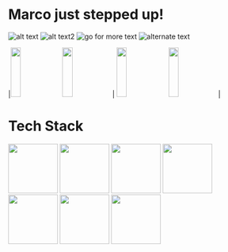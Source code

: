 
# Marco just stepped up! 
![alt text](https://img.shields.io/badge/-hello%20world-green)
![alt text2](https://img.shields.io/badge/-hello%20everybody-purple)
![go for more text](https://img.shields.io/badge/-hello%20world-skyblue)
![alternate text](https://img.shields.io/badge/-hello%20world-orange)
<!-- ![rainy clouds today outside](https://cdn.pixabay.com/photo/2023/06/05/11/21/landscape-8042018_1280.jpg); -->
|<img src="https://cdn.pixabay.com/photo/2023/06/05/11/21/landscape-8042018_1280.jpg" width="20%" height="100" />
 <img src="https://cdn.pixabay.com/photo/2023/06/05/11/21/landscape-8042018_1280.jpg" width="20%" height="100" />|
<img src="https://cdn.pixabay.com/photo/2023/06/05/11/21/landscape-8042018_1280.jpg" width="20%" height="100" />
<img src="https://cdn.pixabay.com/photo/2023/06/05/11/21/landscape-8042018_1280.jpg" width="20%" height="100" />|

# Tech Stack
<img src="https://img.shields.io/badge/-HTML5-purple" width="100" />
<img src="https://img.shields.io/badge/-CSS-blue" width="100" />
<img src="https://img.shields.io/badge/-JAVASCRIPT-purple" width="100" />
<img src="https://img.shields.io/badge/-REACT-purple" width="100" />
<img src="https://img.shields.io/badge/-REDUX-orange" width="100" />
<img src="https://img.shields.io/badge/-BOOTSTRAP-skyblue" width="100" />
<img src="https://img.shields.io/badge/-TAILWIND CSS-brown" width="100" />
